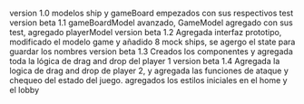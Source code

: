 version 1.0
modelos ship y gameBoard empezados con sus respectivos test
version beta 1.1
gameBoardModel avanzado, GameModel agregado con sus test, agregado playerModel
version beta 1.2
Agregada interfaz prototipo, modificado el modelo game y añadido 8 mock ships, se agergo el state para guardar los nombres
version beta 1.3
Creados los componentes y agregada toda la lógica de drag and drop del player 1
version beta 1.4
Agregada la logica de drag and drop de player 2, y agregada las funciones de ataque y chequeo del estado del juego.
agregados los estilos iniciales en el home y el lobby
